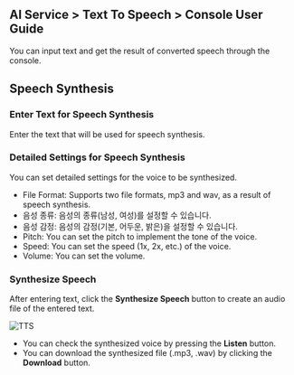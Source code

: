 ## AI Service > Text To Speech > Console User Guide

You can input text and get the result of converted speech through the console.

## Speech Synthesis

### Enter Text for Speech Synthesis

Enter the text that will be used for speech synthesis.

### Detailed Settings for Speech Synthesis

You can set detailed settings for the voice to be synthesized.

* File Format: Supports two file formats, mp3 and wav, as a result of speech synthesis.
* 음성 종류: 음성의 종류(남성, 여성)를 설정할 수 있습니다.
* 음성 감정: 음성의 감정(기본, 어두운, 밝은)을 설정할 수 있습니다.
* Pitch: You can set the pitch to implement the tone of the voice.
* Speed: You can set the speed (1x, 2x, etc.) of the voice.
* Volume: You can set the volume.

### Synthesize Speech

After entering text, click the **Synthesize Speech** button to create an audio file of the entered text.

![TTS](http://static.toastoven.net/prod_speech/tts_console_en.png)

* You can check the synthesized voice by pressing the **Listen** button.
* You can download the synthesized file (.mp3, .wav) by clicking the **Download** button.